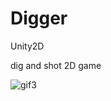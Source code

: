 # Digger

Unity2D

dig and shot 2D game

![gif3](https://user-images.githubusercontent.com/3895753/31858898-de99a4a0-b73d-11e7-8b20-f22cf30ffda1.gif)
